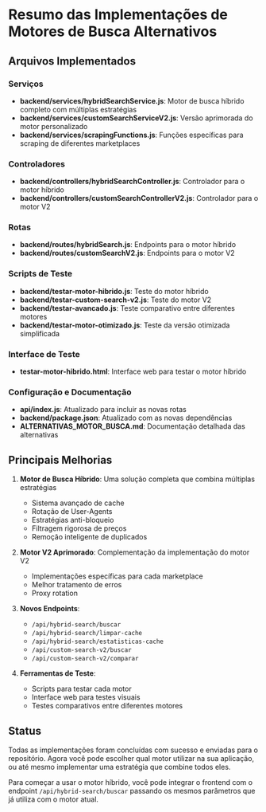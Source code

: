 # Resumo das Implementações de Motores de Busca Alternativos

## Arquivos Implementados

### Serviços
- **backend/services/hybridSearchService.js**: Motor de busca híbrido completo com múltiplas estratégias
- **backend/services/customSearchServiceV2.js**: Versão aprimorada do motor personalizado
- **backend/services/scrapingFunctions.js**: Funções específicas para scraping de diferentes marketplaces

### Controladores
- **backend/controllers/hybridSearchController.js**: Controlador para o motor híbrido
- **backend/controllers/customSearchControllerV2.js**: Controlador para o motor V2

### Rotas
- **backend/routes/hybridSearch.js**: Endpoints para o motor híbrido
- **backend/routes/customSearchV2.js**: Endpoints para o motor V2

### Scripts de Teste
- **backend/testar-motor-hibrido.js**: Teste do motor híbrido
- **backend/testar-custom-search-v2.js**: Teste do motor V2
- **backend/testar-avancado.js**: Teste comparativo entre diferentes motores
- **backend/testar-motor-otimizado.js**: Teste da versão otimizada simplificada

### Interface de Teste
- **testar-motor-hibrido.html**: Interface web para testar o motor híbrido

### Configuração e Documentação
- **api/index.js**: Atualizado para incluir as novas rotas
- **backend/package.json**: Atualizado com as novas dependências
- **ALTERNATIVAS_MOTOR_BUSCA.md**: Documentação detalhada das alternativas

## Principais Melhorias

1. **Motor de Busca Híbrido**: Uma solução completa que combina múltiplas estratégias
   - Sistema avançado de cache
   - Rotação de User-Agents
   - Estratégias anti-bloqueio
   - Filtragem rigorosa de preços
   - Remoção inteligente de duplicados

2. **Motor V2 Aprimorado**: Complementação da implementação do motor V2
   - Implementações específicas para cada marketplace
   - Melhor tratamento de erros
   - Proxy rotation

3. **Novos Endpoints**:
   - `/api/hybrid-search/buscar`
   - `/api/hybrid-search/limpar-cache`
   - `/api/hybrid-search/estatisticas-cache`
   - `/api/custom-search-v2/buscar`
   - `/api/custom-search-v2/comparar`

4. **Ferramentas de Teste**:
   - Scripts para testar cada motor
   - Interface web para testes visuais
   - Testes comparativos entre diferentes motores

## Status

Todas as implementações foram concluídas com sucesso e enviadas para o repositório. Agora você pode escolher qual motor utilizar na sua aplicação, ou até mesmo implementar uma estratégia que combine todos eles.

Para começar a usar o motor híbrido, você pode integrar o frontend com o endpoint `/api/hybrid-search/buscar` passando os mesmos parâmetros que já utiliza com o motor atual.
